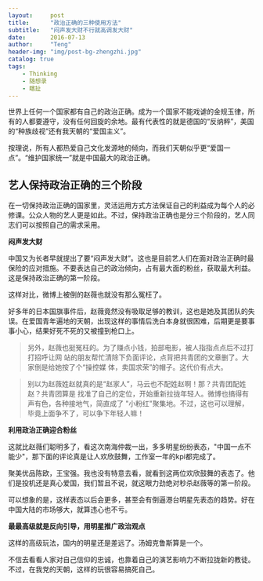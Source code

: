 ```yaml
---
layout:     post
title:      "政治正确的三种使用方法"
subtitle:   "闷声发大财不行就高调发大财"
date:       2016-07-13
author:     "Teng"
header-img: "img/post-bg-zhengzhi.jpg"
catalog: true
tags:
    - Thinking
    - 随想录
    - 瞎扯
---
```


世界上任何一个国家都有自己的政治正确。成为一个国家不能戏谑的金规玉律，所有的人都要遵守，没有任何回旋的余地。最有代表性的就是德国的“反纳粹”，美国的“种族歧视”还有我天朝的“爱国主义”。

按理说，所有人都热爱自己文化发源地的倾向，而我们天朝似乎更“爱国一点”。“维护国家统一”就是中国最大的政治正确。

## 艺人保持政治正确的三个阶段

在一切保持政治正确的国家里，灵活运用方式方法保证自己的利益成为每个人的必修课。公众人物的艺人更是如此。不过，保持政治正确也是分三个阶段的，艺人同志们可以按照自己的需求采用。

**闷声发大财**

中国又为长者早就提出了要“闷声发大财”。这也是目前艺人们在面对政治正确时最保险的应对措施。不要表达自己的政治倾向，占有最大面的粉丝，获取最大利益。这是保持政治正确的第一阶段。

这样对比，微博上被倒的赵薇也就没有那么冤枉了。

好多年的日本国旗事件后，赵薇竟然没有吸取足够的教训，这也是她及其团队的失误。在爱国青年遍地的天朝，出现这样的事情后洗白本身就很困难，后期更是要事事小心，结果好死不死的又被撞到枪口上。

> 另外，赵薇也挺冤枉的。为了赚点小钱，拍部电影，被人指指点点后不过打打招呼让网
> 站的朋友帮忙清除下负面评论，点背把共青团的文章删了。大家倒是给她按了个“操控媒
> 体，卖国求荣”的帽子。这代价有点大。


>别以为赵薇姓赵就真的是“赵家人”，马云也不配姓赵啊！那？共青团配姓赵？共青团算是
>找准了自己的定位，开始重新拉拢年轻人。微博也搞得有声有色，各种接地气，简直成了
>"小粉红"聚集地。不过，这也可以理解，毕竟上面争不了，可以争下年轻人嘛！

**利用政治正确迎合粉丝**

这就比赵薇们聪明多了，看这次南海仲裁一出，多多明星纷纷表态，"中国一点不能少"，那下面的评论真是让人欢欣鼓舞，工作室一年的kpi都完成了。

聚美优品陈欧，王宝强。我也没有特意去看，就看到这两位欢欣鼓舞的表态了。他们是投机还是真心爱国，我们暂且不说，就这眼力劲绝对秒杀赵薇等的第一阶段。

可以想象的是，这样表态以后会更多，甚至会有倒逼港台明星先表态的趋势。好在中国大陆的市场够大，就算违心也不亏。

**最最高级就是反向引导，用明星推广政治观点**

这样的高级玩法，国内的明星还是差远了。汤姆克鲁斯算是一个。

不信去看看人家对自己信仰的忠诚，也靠着自己的演艺影响力不断拉拢新的教徒。不过，在我党的天朝，这样的玩很容易搞死自己。
